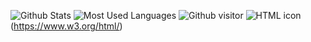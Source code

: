 ![Github Stats](https://github-readme-stats.vercel.app/api?username=PeterCoast&show_icons=true&theme=default_repocard&count_private=true)
![Most Used Languages](https://github-readme-stats.vercel.app/api/top-langs/?username=PeterCoast&theme=default_repocard&layout=compact)
![Github visitor](https://visitor-badge.glitch.me/badge?page_id=PeterCoast)
![HTML icon](https://img.shields.io/badge/HTML-5-brightgreen.svg)(https://www.w3.org/html/)
